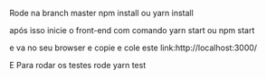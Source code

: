Rode na branch master npm install ou yarn install

após isso inicie o front-end com comando yarn start ou npm start

e va no seu browser e copie e cole este link:http://localhost:3000/

E Para rodar os testes rode yarn test
